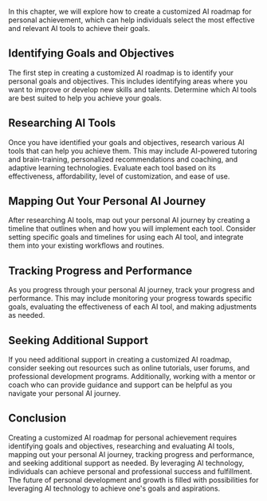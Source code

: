 
In this chapter, we will explore how to create a customized AI roadmap for personal achievement, which can help individuals select the most effective and relevant AI tools to achieve their goals.

Identifying Goals and Objectives
--------------------------------

The first step in creating a customized AI roadmap is to identify your personal goals and objectives. This includes identifying areas where you want to improve or develop new skills and talents. Determine which AI tools are best suited to help you achieve your goals.

Researching AI Tools
--------------------

Once you have identified your goals and objectives, research various AI tools that can help you achieve them. This may include AI-powered tutoring and brain-training, personalized recommendations and coaching, and adaptive learning technologies. Evaluate each tool based on its effectiveness, affordability, level of customization, and ease of use.

Mapping Out Your Personal AI Journey
------------------------------------

After researching AI tools, map out your personal AI journey by creating a timeline that outlines when and how you will implement each tool. Consider setting specific goals and timelines for using each AI tool, and integrate them into your existing workflows and routines.

Tracking Progress and Performance
---------------------------------

As you progress through your personal AI journey, track your progress and performance. This may include monitoring your progress towards specific goals, evaluating the effectiveness of each AI tool, and making adjustments as needed.

Seeking Additional Support
--------------------------

If you need additional support in creating a customized AI roadmap, consider seeking out resources such as online tutorials, user forums, and professional development programs. Additionally, working with a mentor or coach who can provide guidance and support can be helpful as you navigate your personal AI journey.

Conclusion
----------

Creating a customized AI roadmap for personal achievement requires identifying goals and objectives, researching and evaluating AI tools, mapping out your personal AI journey, tracking progress and performance, and seeking additional support as needed. By leveraging AI technology, individuals can achieve personal and professional success and fulfillment. The future of personal development and growth is filled with possibilities for leveraging AI technology to achieve one's goals and aspirations.

